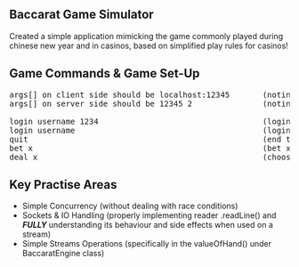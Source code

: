 ## Baccarat Game Simulator

Created a simple application mimicking the game commonly played during chinese new year and in casinos, based on simplified play rules for casinos!

## Game Commands & Game Set-Up
<pre>
args[] on client side should be localhost:12345       (noting that 12345 is port number)
args[] on server side should be 12345 2               (noting that 12345 is port number and 2 is the number of decks to be used in the game)

login username 1234                                   (login is the keyword, username and 1234 can be switched for desired username and account value)
login username                                        (login to existing user without changing account value)
quit                                                  (end the session)
bet x                                                 (bet x amount on the current draw)
deal x                                                (choose player or banker side to place the bet on, deal p for player, deal b for banker)
</pre>
## Key Practise Areas

- Simple Concurrency (without dealing with race conditions)
- Sockets & IO Handling (properly implementing reader .readLine() and ***FULLY*** understanding its behaviour and side effects when used on a stream)
- Simple Streams Operations (specifically in the valueOfHand() under BaccaratEngine class)
